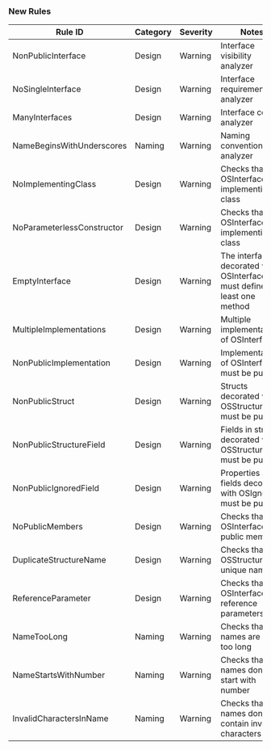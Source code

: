 ### New Rules

Rule ID | Category | Severity | Notes
--------|----------|----------|-------
NonPublicInterface | Design | Warning | Interface visibility analyzer
NoSingleInterface | Design | Warning | Interface requirement analyzer
ManyInterfaces | Design | Warning | Interface count analyzer
NameBeginsWithUnderscores | Naming | Warning | Naming convention analyzer
NoImplementingClass | Design | Warning | Checks that OSInterface has implementing class
NoParameterlessConstructor | Design | Warning | Checks that OSInterface has implementing class
EmptyInterface | Design | Warning | The interface decorated with OSInterface must define at least one method
MultipleImplementations | Design | Warning | Multiple implementations of OSInterface
NonPublicImplementation | Design | Warning | Implementation of OSInterface must be public
NonPublicStruct | Design | Warning | Structs decorated with OSStructure must be public
NonPublicStructureField | Design | Warning | Fields in structs decorated with OSStructure must be public
NonPublicIgnoredField | Design | Warning | Properties and fields decorated with OSIgnore must be public
NoPublicMembers | Design | Warning | Checks that OSInterface has public members
DuplicateStructureName | Design | Warning | Checks that OSStructure has unique names
ReferenceParameter | Design | Warning | Checks that OSInterface has reference parameters
NameTooLong | Naming | Warning | Checks that names are not too long
NameStartsWithNumber | Naming | Warning | Checks that names don't start with number
InvalidCharactersInName | Naming | Warning | Checks that names don't contain invalid characters